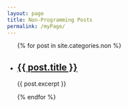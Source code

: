 ```yaml
---
layout: page
title: Non-Programming Posts
permalink: /myPage/
---
```



<ul>
  {% for post in site.categories.non %}
    <li>
      <h2>
        <a href="{{ post.url }}">{{ post.title }}</a>
      </h2>
      <p>{{ post.excerpt }}</p>
    </li>
  {% endfor %}
</ul>

